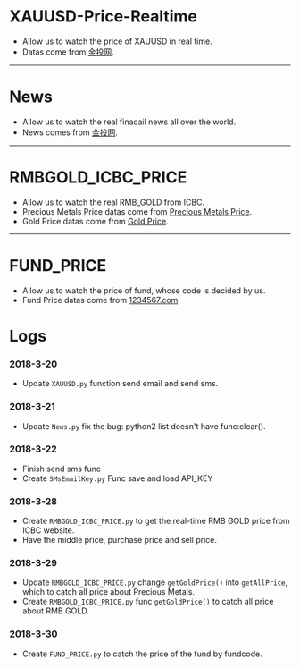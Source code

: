 # XAUUSD-Price-Realtime
- Allow us to watch the price of XAUUSD in real time.
- Datas come from [金投网](https://www.cngold.org/).

---

# News
- Allow us to watch the real finacail news all over the world.
- News comes from [金投网](https://www.cngold.org/).

---

# RMBGOLD_ICBC_PRICE
- Allow us to watch the real RMB_GOLD from ICBC.
- Precious Metals Price datas come from [Precious Metals Price](http://m.icbc.com.cn/WapDynamicSite/TouchPage/GoldMarket/Default.aspx).
- Gold Price datas come from [Gold Price](http://m.icbc.com.cn/WapDynamicSite/TouchPage/GoldMarket/AccInfo.aspx?ID=901001).

---

# FUND_PRICE
- Allow us to watch the price of fund, whose code is decided by us.
- Fund Price datas come from [1234567.com](http://fundgz.1234567.com.cn/js/)

# Logs
### 2018-3-20
- Update `XAUUSD.py` function send email and send sms.
### 2018-3-21
- Update `News.py` fix the bug: python2 list doesn't have func:clear().
### 2018-3-22
- Finish send sms func
- Create `SMsEmailKey.py` Func save and load API_KEY

### 2018-3-28
- Create `RMBGOLD_ICBC_PRICE.py` to get the real-time RMB GOLD price from ICBC website.
- Have the middle price, purchase price and sell price.

### 2018-3-29
- Update `RMBGOLD_ICBC_PRICE.py` change `getGoldPrice()` into `getAllPrice`, which to catch all price about Precious Metals.
- Create `RMBGOLD_ICBC_PRICE.py` func `getGoldPrice()` to catch all price about RMB GOLD.

### 2018-3-30
- Create `FUND_PRICE.py` to catch the price of the fund by fundcode.
